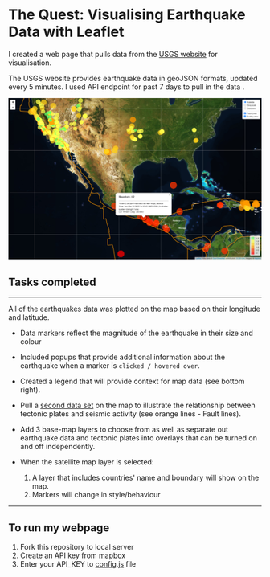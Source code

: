 # The Quest: Visualising Earthquake Data with Leaflet

   I created a web page that pulls data from the [USGS website](http://earthquake.usgs.gov/earthquakes/feed/v1.0/geojson.php) for visualisation.
   
   The USGS website provides earthquake data in geoJSON formats, updated every 5 minutes. I used API endpoint for past 7 days to pull in the data .

![1-Logo](Images/satelite.png)

## Tasks completed
- - -
   All of the earthquakes data was plotted on the map based on their longitude and latitude.

   * Data markers reflect the magnitude of the earthquake in their size and colour

   * Included popups that provide additional information about the earthquake when a marker is `clicked / hovered over`.

   * Created a legend that will provide context for map data (see bottom right).

   * Pull a [second data set](https://github.com/fraxen/tectonicplates) on the map to illustrate the relationship between tectonic plates and seismic activity (see orange lines - Fault lines). 

   * Add 3 base-map layers to choose from as well as separate out earthquake data and tectonic plates into overlays that can be turned on and off independently.

   * When the satellite map layer is selected:
      1. A layer that includes countries' name and boundary will show on the map.
      2. Markers will change in style/behaviour
       
- - -

## To run my webpage
1. Fork this repository to local server
2. Create an API key from [mapbox](https://account.mapbox.com/auth/signup/?route-to=%22https://account.mapbox.com/%22)
3. Enter your API_KEY to [config.js](./config.js) file



   
